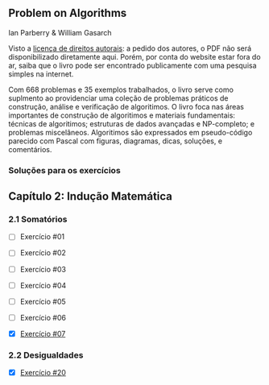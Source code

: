 ## Problem on Algorithms 

Ian Parberry & William Gasarch

Visto a [licença de direitos autorais](http://hercule.csci.unt.edu/ian/books/free/license.html): a pedido dos autores, o PDF não será disponibilizado diretamente aqui. Porém, por conta do website estar fora do ar, saiba que o livro pode ser encontrado publicamente com uma pesquisa simples na internet.

Com 668 problemas e 35 exemplos trabalhados, o livro serve como suplmento ao providenciar uma coleção de problemas práticos de construção, análise e verificação de algoritimos. O livro foca nas áreas importantes de construção de algoritimos e materiais fundamentais: técnicas de algoritimos; estruturas de dados avançadas e NP-completo; e problemas miscelâneos. Algoritimos são expressados em pseudo-código parecido com Pascal com figuras, diagramas, dicas, soluções, e comentários.

### Soluções para os exercícios

## Capítulo 2: Indução Matemática

### 2.1 Somatórios

- [ ] Exercício #01
- [ ] Exercício #02
- [ ] Exercício #03
- [ ] Exercício #04
- [ ] Exercício #05
- [ ] Exercício #06
- [x] [Exercício #07](solutions/2_1_07.md) 


### 2.2 Desigualdades

- [x] [Exercício #20](solutions/2_2_20.md)
